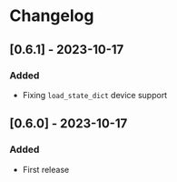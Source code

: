 # **Changelog**

## [0.6.1] - 2023-10-17

### Added
- Fixing `load_state_dict` device support

## [0.6.0] - 2023-10-17

### Added
- First release
